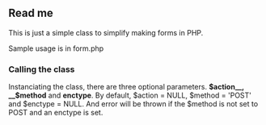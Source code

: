 ## Read me

This is just a simple class to simplify making forms in PHP.

Sample usage is in form.php

### Calling the class

Instanciating the class, there are three optional parameters. __$action__, __$method__ and __enctype__.
By default, $action = NULL, $method = 'POST' and $enctype = NULL.
And error will be thrown if the $method is not set to POST and an enctype is set.